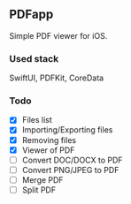 ## PDFapp
Simple PDF viewer for iOS.

### Used stack
SwiftUI, PDFKit, CoreData

### Todo 
- [x] Files list
- [x] Importing/Exporting files
- [x] Removing files
- [x] Viewer of PDF
- [ ] Convert DOC/DOCX to PDF
- [ ] Convert PNG/JPEG to PDF 
- [ ] Merge PDF
- [ ] Split PDF
